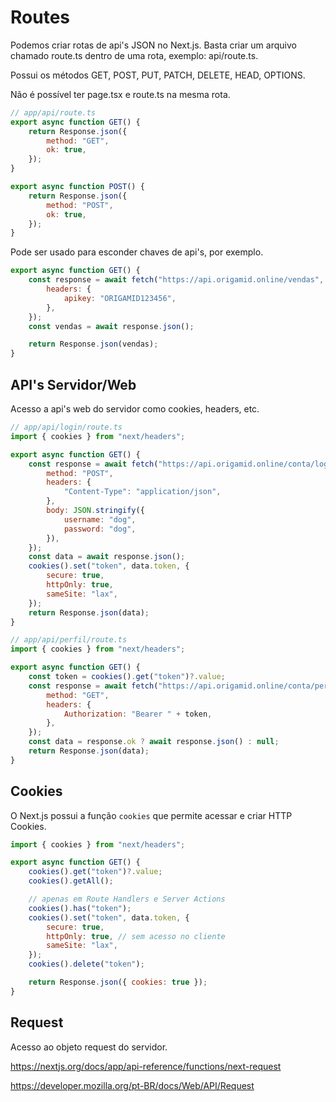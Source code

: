 # Routes

Podemos criar rotas de api's JSON no Next.js. Basta criar um arquivo chamado route.ts dentro de uma rota, exemplo: api/route.ts.

Possui os métodos GET, POST, PUT, PATCH, DELETE, HEAD, OPTIONS.

Não é possível ter page.tsx e route.ts na mesma rota.

```js
// app/api/route.ts
export async function GET() {
	return Response.json({
		method: "GET",
		ok: true,
	});
}

export async function POST() {
	return Response.json({
		method: "POST",
		ok: true,
	});
}
```

Pode ser usado para esconder chaves de api's, por exemplo.

```js
export async function GET() {
	const response = await fetch("https://api.origamid.online/vendas", {
		headers: {
			apikey: "ORIGAMID123456",
		},
	});
	const vendas = await response.json();

	return Response.json(vendas);
}
```

## API's Servidor/Web

Acesso a api's web do servidor como cookies, headers, etc.

```js
// app/api/login/route.ts
import { cookies } from "next/headers";

export async function GET() {
	const response = await fetch("https://api.origamid.online/conta/login", {
		method: "POST",
		headers: {
			"Content-Type": "application/json",
		},
		body: JSON.stringify({
			username: "dog",
			password: "dog",
		}),
	});
	const data = await response.json();
	cookies().set("token", data.token, {
		secure: true,
		httpOnly: true,
		sameSite: "lax",
	});
	return Response.json(data);
}
```

```js
// app/api/perfil/route.ts
import { cookies } from "next/headers";

export async function GET() {
	const token = cookies().get("token")?.value;
	const response = await fetch("https://api.origamid.online/conta/perfil", {
		method: "GET",
		headers: {
			Authorization: "Bearer " + token,
		},
	});
	const data = response.ok ? await response.json() : null;
	return Response.json(data);
}
```

## Cookies

O Next.js possui a função `cookies` que permite acessar e criar HTTP Cookies.

```js
import { cookies } from "next/headers";

export async function GET() {
	cookies().get("token")?.value;
	cookies().getAll();

	// apenas em Route Handlers e Server Actions
	cookies().has("token");
	cookies().set("token", data.token, {
		secure: true,
		httpOnly: true, // sem acesso no cliente
		sameSite: "lax",
	});
	cookies().delete("token");

	return Response.json({ cookies: true });
}
```

## Request

Acesso ao objeto request do servidor.

https://nextjs.org/docs/app/api-reference/functions/next-request

https://developer.mozilla.org/pt-BR/docs/Web/API/Request
